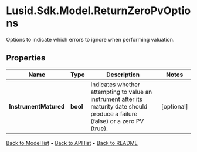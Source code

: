 # Lusid.Sdk.Model.ReturnZeroPvOptions
Options to indicate which errors to ignore when performing valuation.

## Properties

Name | Type | Description | Notes
------------ | ------------- | ------------- | -------------
**InstrumentMatured** | **bool** | Indicates whether attempting to value an instrument after its maturity date should produce a failure (false)  or a zero PV (true). | [optional] 

[Back to Model list](../README.md#documentation-for-models) &#8226; [Back to API list](../README.md#documentation-for-api-endpoints) &#8226; [Back to README](../README.md)

